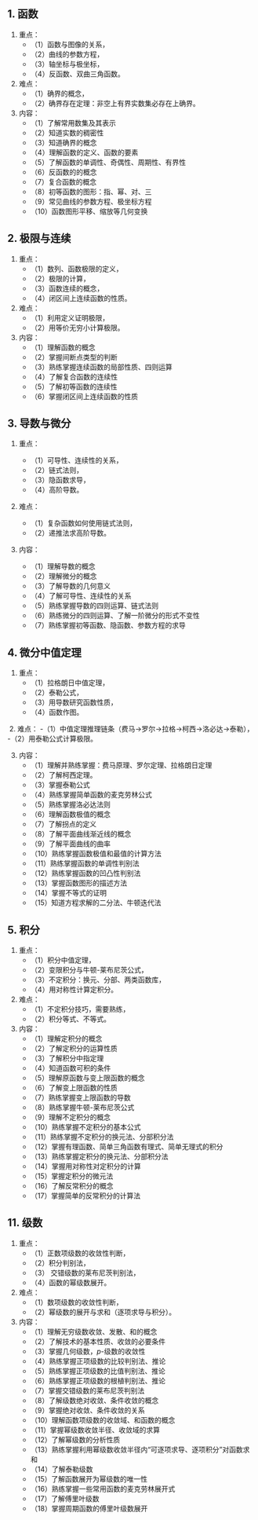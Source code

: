 ## 1. 函数

1. 重点：
	- （1）函数与图像的关系，
	- （2）曲线的参数方程，
	- （3）轴坐标与极坐标，
	- （4）反函数、双曲三角函数。
2. 难点：
	- （1）确界的概念，
	- （2）确界存在定理：非空上有界实数集必存在上确界。
3. 内容：
	- （1）了解常用数集及其表示
	- （2）知道实数的稠密性
	- （3）知道确界的概念
	- （4）理解函数的定义、函数的要素
	- （5）了解函数的单调性、奇偶性、周期性、有界性
	- （6）反函数的的概念
	- （7）复合函数的概念
	- （8）初等函数的图形：指、幂、对、三
	- （9）常见曲线的参数方程、极坐标方程
	- （10）函数图形平移、缩放等几何变换
## 2. 极限与连续

1. 重点：
	- （1）数列、函数极限的定义，
	- （2）极限的计算，
	- （3）函数连续的概念，
	- （4）闭区间上连续函数的性质。
2. 难点：
	- （1）利用定义证明极限，
	- （2）用等价无穷小计算极限。
3. 内容：
	- （1）理解函数的概念
	- （2）掌握间断点类型的判断
	- （3）熟练掌握连续函数的局部性质、四则运算
	- （4）了解复合函数的连续性
	- （5）了解初等函数的连续性
	- （6）掌握闭区间上连续函数的性质
## 3. 导数与微分

1. 重点：
	- （1）可导性、连续性的关系，
	- （2）链式法则，
	- （3）隐函数求导，
	- （4）高阶导数。

2. 难点：
	- （1）复杂函数如何使用链式法则，
	- （2）递推法求高阶导数。

3. 内容：
	- （1）理解导数的概念
	- （2）理解微分的概念
	- （3）了解导数的几何意义
	- （4）了解可导性、连续性的关系
	- （5）熟练掌握导数的四则运算、链式法则
	- （6）熟练微分的四则运算、了解一阶微分的形式不变性
	- （7）熟练掌握初等函数、隐函数、参数方程的求导

## 4. 微分中值定理 

1. 重点：
	- （1）拉格朗日中值定理，
	- （2）泰勒公式，
	- （3）用导数研究函数性质，
	- （4）函数作图。
	
 2. 难点：
	-（1）中值定理推理链条（费马->罗尔->拉格->柯西->洛必达->泰勒），
	-（2）用泰勒公式计算极限。

3. 内容：
	- （1）理解并熟练掌握：费马原理、罗尔定理、拉格朗日定理
	- （2）了解柯西定理。
	- （3）掌握泰勒公式
	- （4）熟练掌握简单函数的麦克劳林公式
	- （5）熟练掌握洛必达法则
	- （6）理解函数极值的概念
	- （7）了解拐点的定义
	- （8）了解平面曲线渐近线的概念
	- （9）了解平面曲线的曲率
	- （10）熟练掌握函数极值和最值的计算方法
	- （11）熟练掌握函数的单调性判别法
	- （12）熟练掌握函数的凹凸性判别法
	- （13）掌握函数图形的描述方法
	- （14）掌握不等式的证明
	- （15）知道方程求解的二分法、牛顿迭代法
## 5. 积分 

1. 重点：
	- （1）积分中值定理，
	- （2）变限积分与牛顿-莱布尼茨公式，
	- （3）不定积分：换元、分部、两类函数库，
	- （4）用对称性计算定积分。
2. 难点：
	- （1）不定积分技巧，需要熟练，
	- （2）积分等式、不等式。
3. 内容：
	- （1）理解定积分的概念
	- （2）了解定积分的运算性质
	- （3）了解积分中指定理
	- （4）知道函数可积的条件
	- （5）理解原函数与变上限函数的概念
	- （6）了解变上限函数的性质
	- （7）熟练掌握变上限函数的导数
	- （8）熟练掌握牛顿-莱布尼茨公式
	- （9）理解不定积分的概念
	- （10）熟练掌握不定积分的基本公式
	- （11）熟练掌握不定积分的换元法、分部积分法
	- （12）掌握有理函数、简单三角函数有理式、简单无理式的积分
	- （13）熟练掌握定积分的换元法、分部积分法
	- （14）掌握用对称性对定积分的计算
	- （15）掌握定积分的微元法
	- （16）了解反常积分的概念
	- （17）掌握简单的反常积分的计算法

## 11. 级数

1. 重点：
	- （1）正数项级数的收敛性判断，
	- （2）积分判别法，
	- （3） 交错级数的莱布尼茨判别法，
	- （4）函数的幂级数展开。
2. 难点：
	- （1）数项级数的收敛性判断，
	- （2）幂级数的展开与求和（逐项求导与积分）。
3. 内容：
	- （1）理解无穷级数收敛、发散、和的概念
	- （2）了解技术的基本性质、收敛的必要条件
	- （3）掌握几何级数，$p$-级数的收敛性
	- （4）熟练掌握正项级数的比较判别法、推论
	- （5）熟练掌握正项级数的比值判别法、推论
	- （6）熟练掌握正项级数的根植判别法、推论
	- （7）掌握交错级数的莱布尼茨判别法
	- （8）了解级数绝对收敛、条件收敛的概念
	- （9）掌握绝对收敛、条件收敛的关系
	- （10）理解函数项级数的收敛域、和函数的概念
	- （11）掌握幂级数收敛半径、收敛域的求算
	- （12）了解幂级数的分析性质
	- （13）熟练掌握利用幂级数收敛半径内“可逐项求导、逐项积分”对函数求和
	- （14）了解泰勒级数
	- （15）了解函数展开为幂级数的唯一性
	- （16）熟练掌握一些常用函数的麦克劳林展开式
	- （17）了解傅里叶级数
	- （18）掌握周期函数的傅里叶级数展开
